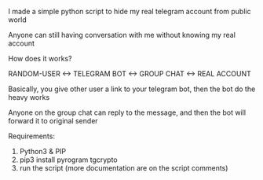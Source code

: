 I made a simple python script to hide my real telegram account from public world

Anyone can still having conversation with me without knowing my real account

How does it works?

RANDOM-USER <-> TELEGRAM BOT <-> GROUP CHAT <-> REAL ACCOUNT

Basically, you give other user a link to your telegram bot, then the bot do the heavy works

Anyone on the group chat can reply to the message, and then the bot will forward it to original sender

Requirements:

1. Python3 & PIP
2. pip3 install pyrogram tgcrypto
3. run the script (more documentation are on the script comments)
